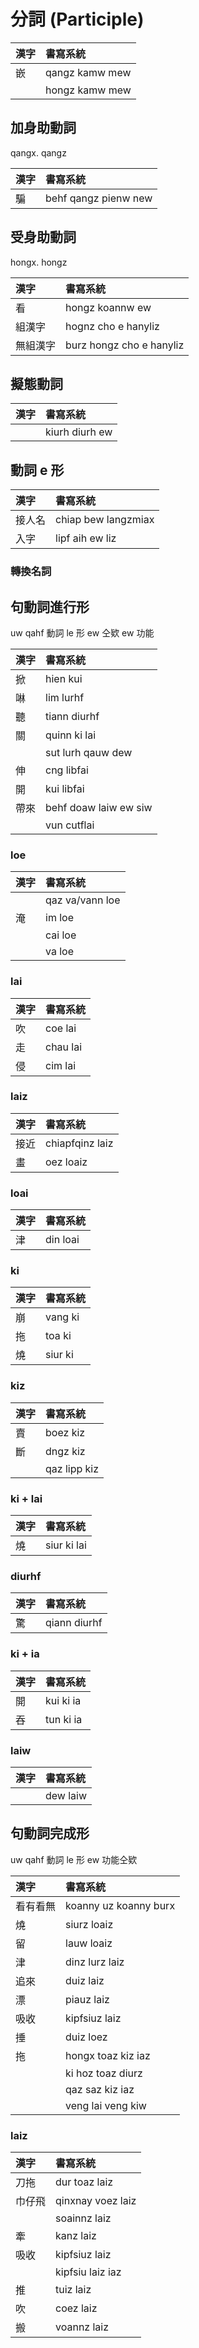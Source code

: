 # 分詞 (Participle)

| 漢字 | 書寫系統 |
| :--- | :--- |
| 嵌 | qangz kamw mew |
|| hongz kamw mew |

## 加身助動詞

qangx. qangz

| 漢字 | 書寫系統 |
| :--- | :--- |
| 騙 | behf qangz pienw new |

## 受身助動詞

hongx. hongz

| 漢字 | 書寫系統 |
| :--- | :--- |
| 看 | hongz koannw ew |
| 組漢字 | hognz cho e hanyliz |
| 無組漢字 | burz hongz cho e hanyliz |

## 擬態動詞

| 漢字 | 書寫系統 |
| :--- | :--- |
|| kiurh diurh ew |

## 動詞 e 形

| 漢字 | 書寫系統 |
| :--- | :--- |
| 接人名 | chiap bew langzmiax |
| 入字 | lipf aih ew liz |

### 轉換名詞


## 句動詞進行形

uw qahf 動詞 le 形 ew 仝欵 ew 功能

| 漢字 | 書寫系統 |
| :--- | :--- |
| 掀 | hien kui |
| 啉 | lim lurhf |
| 聽 | tiann diurhf |
| 關 | quinn ki lai |
|| sut lurh qauw dew |
| 伸 | cng libfai |
| 開 | kui libfai |
| 帶來 | behf doaw laiw ew siw |
|| vun cutflai |

### loe

| 漢字 | 書寫系統 |
| :--- | :--- |
|| qaz va/vann loe |
| 淹 | im loe |
|| cai loe |
|| va loe |

### lai

| 漢字 | 書寫系統 |
| :--- | :--- |
| 吹 | coe lai |
| 走 | chau lai |
| 侵 | cim lai |

### laiz

| 漢字 | 書寫系統 |
| :--- | :--- |
| 接近 | chiapfqinz laiz |
| 畫 | oez loaiz |

### loai

| 漢字 | 書寫系統 |
| :--- | :--- |
| 津 | din loai |

### ki

| 漢字 | 書寫系統 |
| :--- | :--- |
| 崩 | vang ki |
| 拖 | toa ki |
| 燒 | siur ki |

### kiz

| 漢字 | 書寫系統 |
| :--- | :--- |
| 賣 | boez kiz |
| 斷 | dngz kiz |
|| qaz lipp kiz |

### ki + lai

| 漢字 | 書寫系統 |
| :--- | :--- |
| 燒 | siur ki lai |

### diurhf

| 漢字 | 書寫系統 |
| :--- | :--- |
| 驚 | qiann diurhf |

### ki + ia

| 漢字 | 書寫系統 |
| :--- | :--- |
| 開 | kui ki ia |
| 吞 | tun ki ia |

### laiw

| 漢字 | 書寫系統 |
| :--- | :--- |
|| dew laiw |

## 句動詞完成形

uw qahf 動詞 le 形 ew 功能仝欵

| 漢字 | 書寫系統 |
| :--- | :--- |
| 看有看無 | koanny uz koanny burx |
| 燒 | siurz loaiz |
| 留 | lauw loaiz |
| 津 | dinz lurz laiz |
| 追來 | duiz laiz |
| 漂  | piauz laiz |
| 吸收 | kipfsiuz laiz |
| 捶 | duiz loez |
| 拖 | hongx toaz kiz iaz |
|| ki hoz toaz diurz |
|| qaz saz kiz iaz |
|| veng lai veng kiw |

### laiz

| 漢字 | 書寫系統 |
| :--- | :--- |
| 刀拖 | dur toaz laiz |
| 巾仔飛 | qinxnay voez laiz |
|| soainnz laiz |
| 牽 | kanz laiz |
| 吸收 | kipfsiuz laiz |
|| kipfsiu laiz iaz |
| 推 | tuiz laiz |
| 吹 | coez laiz |
| 搬 | voannz laiz |
